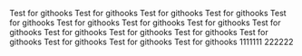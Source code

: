 Test for githooks
Test for githooks
Test for githooks
Test for githooks
Test for githooks
Test for githooks
Test for githooks
Test for githooks
Test for githooks
Test for githooks
Test for githooks
Test for githooks
Test for githooks
Test for githooks
Test for githooks
Test for githooks
1111111
222222


